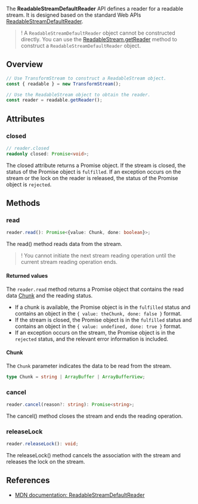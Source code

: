  The **ReadableStreamDefaultReader** API defines a reader for a readable stream. It is designed based on the standard Web APIs [ReadableStreamDefaultReader](https://developer.mozilla.org/en-US/docs/Web/API/ReadableStreamDefaultReader).

 >! A `ReadableStreamDefaultReader` object cannot be constructed directly. You can use the [ReadableStream.getReader](https://www.tencentcloud.com/document/product/1145/52695#getreader) method to construct a `ReadableStreamDefaultReader` object.

## Overview

```typescript
// Use TransformStream to construct a ReadableStream object.
const { readable } = new TransformStream();

// Use the ReadableStream object to obtain the reader.
const reader = readable.getReader();
```

## Attributes
### closed 
```typescript
// reader.closed
readonly closed: Promise<void>;
```

The closed attribute returns a Promise object. If the stream is closed, the status of the Promise object is `fulfilled`. If an exception occurs on the stream or the lock on the reader is released, the status of the Promise object is `rejected`.

## Methods
### read
```typescript
reader.read(): Promise<{value: Chunk, done: boolean}>;
```

The read() method reads data from the stream.

>! You cannot initiate the next stream reading operation until the current stream reading operation ends.

#### Returned values
The `reader.read` method returns a Promise object that contains the read data [Chunk](#Chunk) and the reading status.

- If a chunk is available, the Promise object is in the `fulfilled` status and contains an object in the `{ value: theChunk, done: false }` format.
- If the stream is closed, the Promise object is in the `fulfilled` status and contains an object in the `{ value: undefined, done: true }` format.
- If an exception occurs on the stream, the Promise object is in the `rejected` status, and the relevant error information is included.

#### Chunk[](id:Chunk)
The `Chunk` parameter indicates the data to be read from the stream.

```typescript
type Chunk = string | ArrayBuffer | ArrayBufferView;
```

### cancel
```typescript
reader.cancel(reason?: string): Promise<string>;
```
The cancel() method closes the stream and ends the reading operation.

### releaseLock
```typescript
reader.releaseLock(): void;
```

The releaseLock() method cancels the association with the stream and releases the lock on the stream.

## References 
- [MDN documentation: ReadableStreamDefaultReader](https://developer.mozilla.org/en-US/docs/Web/API/ReadableStreamDefaultReader)
